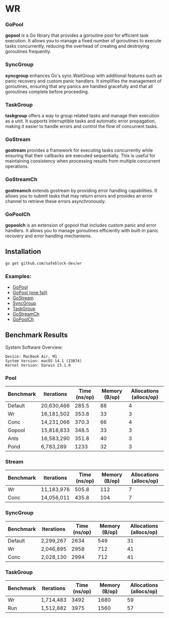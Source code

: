 # WR

### GoPool

**gopool** is a Go library that provides a goroutine pool for efficient task execution. It allows you to manage a fixed number of goroutines to execute tasks concurrently, reducing the overhead of creating and destroying goroutines frequently.

### SyncGroup

**syncgroup** enhances Go's sync.WaitGroup with additional features such as panic recovery and custom panic handlers. It simplifies the management of goroutines, ensuring that any panics are handled gracefully and that all goroutines complete before proceeding.

### TaskGroup

**taskgroup** offers a way to group related tasks and manage their execution as a unit. It supports interruptible tasks and automatic error propagation, making it easier to handle errors and control the flow of concurrent tasks.

### GoStream

**gostream** provides a framework for executing tasks concurrently while ensuring that their callbacks are executed sequentially. This is useful for maintaining consistency when processing results from multiple concurrent operations.

### GoStreamCh

**gostreamch** extends gostream by providing error handling capabilities. It allows you to submit tasks that may return errors and provides an error channel to retrieve these errors asynchronously.

### GoPoolCh

**gopoolch** is an extension of gopool that includes custom panic and error handlers. It allows you to manage goroutines efficiently with built-in panic recovery and error handling mechanisms.

## Installation

```sh
go get github.com/safeblock-dev/wr
```

### Examples:

- [GoPool](example/gopool/main.go)
- [GoPool (one fail)](example/gopool_one_fail/main.go)
- [GoStream](example/gostream/main.go)
- [SyncGroup](example/syncgroup/main.go)
- [TaskGroup](example/taskgroup/main.go)
- [GoStreamCh](example/gostreamch/main.go)
- [GoPoolCh](example/gopoolch/main.go)

## Benchmark Results

System Software Overview:

    Device: MacBook Air, M1
    System Version: macOS 14.1 (23B74)
    Kernel Version: Darwin 23.1.0

### Pool

| Benchmark       | Iterations        | Time (ns/op)      | Memory (B/op)    | Allocations (allocs/op) |
|-----------------|-------------------|-------------------|------------------|-------------------------|
| Default         | 20,630,466        | 285.5             | 88               | 4                       |
| Wr              | 16,181,502        | 353.8             | 33               | 3                       |
| Conc            | 14,231,066        | 370.3             | 66               | 4                       |
| Gopool          | 15,818,833        | 348.5             | 33               | 3                       |
| Ants            | 16,583,290        | 351.8             | 40               | 3                       |
| Pond            | 6,783,289         | 1233              | 32               | 3                       |

### Stream

| Benchmark       | Iterations        | Time (ns/op)      | Memory (B/op)    | Allocations (allocs/op) |
|-----------------|-------------------|-------------------|------------------|-------------------------|
| Wr              | 11,183,976        | 505.8             | 112              | 7                       |
| Conc            | 14,056,011        | 435.8             | 104              | 7                       |

### SyncGroup

| Benchmark       | Iterations        | Time (ns/op)      | Memory (B/op)    | Allocations (allocs/op) |
|-----------------|-------------------|-------------------|------------------|-------------------------|
| Default         | 2,299,267         | 2634              | 549              | 31                      |
| Wr              | 2,046,895         | 2958              | 712              | 41                      |
| Conc            | 2,028,130         | 2994              | 712              | 41                      |

### TaskGroup

| Benchmark       | Iterations        | Time (ns/op)      | Memory (B/op)    | Allocations (allocs/op) |
|-----------------|-------------------|-------------------|------------------|-------------------------|
| Wr              | 1,714,483         | 3492              | 1680             | 59                      |
| Run             | 1,512,882         | 3975              | 1560             | 57                      |

